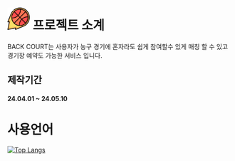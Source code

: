 # <img src="/src/main/webapp/resources/img/icon/logo.png"  width="50px" height="50px"></img> 프로젝트 소계
 BACK COURT는 사용자가 농구 경기에 혼자라도 쉽게 참여할수 있게 매칭 할 수 있고 경기장 예약도 가능한 서비스 입니다.

## 제작기간
#### 24.04.01 ~ 24.05.10

# 사용언어
[![Top Langs](https://github-readme-stats.vercel.app/api/top-langs/?username=woo677&layout=donut)](https://github.com/anuraghazra/github-readme-stats)
